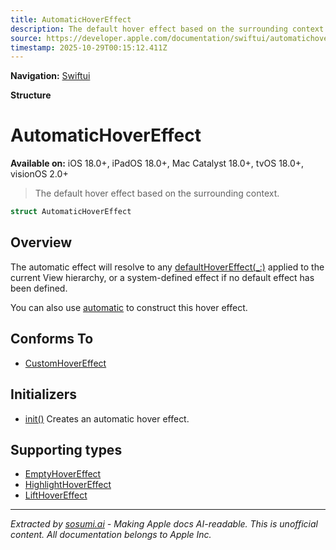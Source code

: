 ```yaml
---
title: AutomaticHoverEffect
description: The default hover effect based on the surrounding context.
source: https://developer.apple.com/documentation/swiftui/automatichovereffect
timestamp: 2025-10-29T00:15:12.411Z
---
```


**Navigation:** [Swiftui](/documentation/swiftui)

**Structure**

# AutomaticHoverEffect

**Available on:** iOS 18.0+, iPadOS 18.0+, Mac Catalyst 18.0+, tvOS 18.0+, visionOS 2.0+

> The default hover effect based on the surrounding context.

```swift
struct AutomaticHoverEffect
```

## Overview

The automatic effect will resolve to any [defaultHoverEffect(_:)](/documentation/swiftui/view/defaulthovereffect(_:)) applied to the current View hierarchy, or a system-defined effect if no default effect has been defined.

You can also use [automatic](/documentation/swiftui/customhovereffect/automatic) to construct this hover effect.

## Conforms To

- [CustomHoverEffect](/documentation/swiftui/customhovereffect)

## Initializers

- [init()](/documentation/swiftui/automatichovereffect/init()) Creates an automatic hover effect.

## Supporting types

- [EmptyHoverEffect](/documentation/swiftui/emptyhovereffect)
- [HighlightHoverEffect](/documentation/swiftui/highlighthovereffect)
- [LiftHoverEffect](/documentation/swiftui/lifthovereffect)

---

*Extracted by [sosumi.ai](https://sosumi.ai) - Making Apple docs AI-readable.*
*This is unofficial content. All documentation belongs to Apple Inc.*
